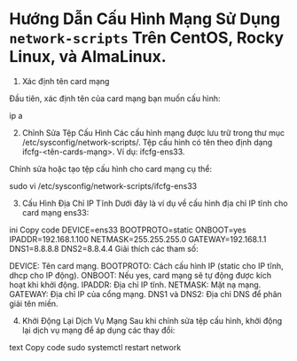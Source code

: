 # Hướng Dẫn Cấu Hình Mạng Sử Dụng `network-scripts` Trên CentOS, Rocky Linux, và AlmaLinux.

1. Xác định tên card mạng

Đầu tiên, xác định tên của card mạng bạn muốn cấu hình:

ip a

2. Chỉnh Sửa Tệp Cấu Hình
Các cấu hình mạng được lưu trữ trong thư mục /etc/sysconfig/network-scripts/. Tệp cấu hình có tên theo định dạng ifcfg-<tên-cards-mạng>. Ví dụ: ifcfg-ens33.

Chỉnh sửa hoặc tạo tệp cấu hình cho card mạng cụ thể:

sudo vi /etc/sysconfig/network-scripts/ifcfg-ens33

3. Cấu Hình Địa Chỉ IP Tĩnh
Dưới đây là ví dụ về cấu hình địa chỉ IP tĩnh cho card mạng ens33:


ini
Copy code
DEVICE=ens33
BOOTPROTO=static
ONBOOT=yes
IPADDR=192.168.1.100
NETMASK=255.255.255.0
GATEWAY=192.168.1.1
DNS1=8.8.8.8
DNS2=8.8.4.4
Giải thích các tham số:

DEVICE: Tên card mạng.
BOOTPROTO: Cách cấu hình IP (static cho IP tĩnh, dhcp cho IP động).
ONBOOT: Nếu yes, card mạng sẽ tự động được kích hoạt khi khởi động.
IPADDR: Địa chỉ IP tĩnh.
NETMASK: Mặt nạ mạng.
GATEWAY: Địa chỉ IP của cổng mạng.
DNS1 và DNS2: Địa chỉ DNS để phân giải tên miền.

4. Khởi Động Lại Dịch Vụ Mạng
Sau khi chỉnh sửa tệp cấu hình, khởi động lại dịch vụ mạng để áp dụng các thay đổi:

text
Copy code
sudo systemctl restart network
